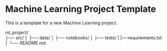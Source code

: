 # Machine Learning Project Template
This is a template for a new Machine Learning project.

ml_project/            
    ├── src/
    │   ├── data/
    │   ├── notebooks/
    │   ├── tests/
    |   |──requirements.txt
    │   └── README.md